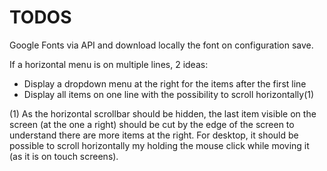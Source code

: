TODOS
=====

Google Fonts via API and download locally the font on configuration save.

If a horizontal menu is on multiple lines, 2 ideas:
- Display a dropdown menu at the right for the items after the first line
- Display all items on one line with the possibility to scroll horizontally(1)

(1) As the horizontal scrollbar should be hidden, the last item visible on the screen (at the one a right) should be cut by the edge of the screen to understand there are more items at the right. For desktop, it should be possible to scroll horizontally my holding the mouse click while moving it (as it is on touch screens).
